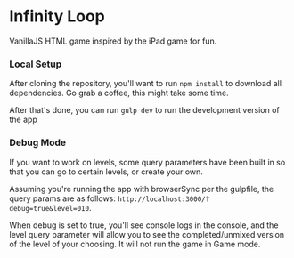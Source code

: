 # Infinity Loop

VanillaJS HTML game inspired by the iPad game for fun.


### Local Setup
After cloning the repository, you'll want to run `npm install` to download all dependencies.  Go grab a coffee, this might take some time.

After that's done, you can run `gulp dev` to run the development version of the app


### Debug Mode
If you want to work on levels, some query parameters have been built in so that you can go to certain levels, or create your own.

Assuming you're running the app with browserSync per the gulpfile, the query params are as follows:  `http://localhost:3000/?debug=true&level=010`.

When debug is set to true, you'll see console logs in the console, and the level query parameter will allow you to see the completed/unmixed version of the level of your choosing.  It will not run the game in Game mode.